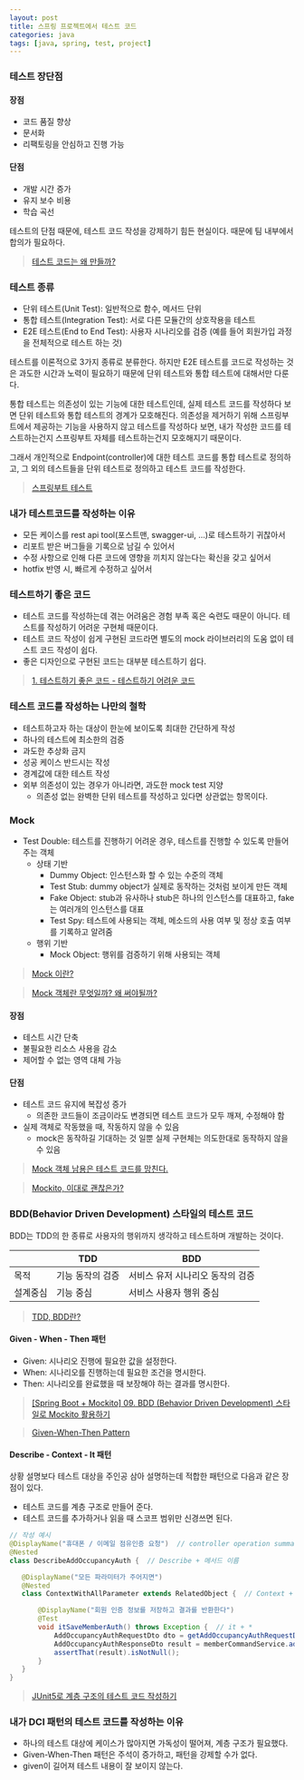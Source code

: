 ```yaml
---
layout: post
title: 스프링 프로젝트에서 테스트 코드 
categories: java
tags: [java, spring, test, project]
---
```


### 테스트 장단점

#### 장점

- 코드 품질 향상
- 문서화
- 리팩토링을 안심하고 진행 가능

#### 단점

- 개발 시간 증가
- 유지 보수 비용
- 학습 곡선 

테스트의 단점 때문에, 테스트 코드 작성을 강제하기 힘든 현실이다. 때문에 팀 내부에서 합의가 필요하다.

> [테스트 코드는 왜 만들까?](https://yozm.wishket.com/magazine/detail/1964/)

### 테스트 종류

- 단위 테스트(Unit Test): 일반적으로 함수, 메서드 단위
- 통합 테스트(Integration Test): 서로 다른 모듈간의 상호작용을 테스트
- E2E 테스트(End to End Test): 사용자 시나리오를 검증 
(예를 들어 회원가입 과정을 전체적으로 테스트 하는 것)

테스트를 이론적으로 3가지 종류로 분류한다. 하지만 E2E 테스트를 코드로 작성하는 것은 과도한 시간과 노력이 필요하기 때문에 단위 테스트와 통합 테스트에 대해서만 다룬다. 

통합 테스트는 의존성이 있는 기능에 대한 테스트인데, 실제 테스트 코드를 작성하다 보면 단위 테스트와 통합 테스트의 경계가 모호해진다. 의존성을 제거하기 위해 스프링부트에서 제공하는 기능을 사용하지 않고 테스트를 작성하다 보면, 내가 작성한 코드를 테스트하는건지 스프링부트 자체를 테스트하는건지 모호해지기 때문이다.

그래서 개인적으로 Endpoint(controller)에 대한 테스트 코드를 통합 테스트로 정의하고, 그 외의 테스트들을 단위 테스트로 정의하고 테스트 코드를 작성한다.

> [스프링부트 테스트](https://brunch.co.kr/@springboot/207)

### 내가 테스트코드를 작성하는 이유

- 모든 케이스를 rest api tool(포스트맨, swagger-ui, ...)로 테스트하기 귀찮아서
- 리포트 받은 버그들을 기록으로 남길 수 있어서
- 수정 사항으로 인해 다른 코드에 영향을 끼치지 않는다는 확신을 갖고 싶어서
- hotfix 반영 시, 빠르게 수정하고 싶어서


### 테스트하기 좋은 코드

- 테스트 코드를 작성하는데 겪는 어려움은 경험 부족 혹은 숙련도 때문이 아니다. 테스트를 작성하기 어려운 구현체 때문이다.
- 테스트 코드 작성이 쉽게 구현된 코드라면 별도의 mock 라이브러리의 도움 없이 테스트 코드 작성이 쉽다.
- 좋은 디자인으로 구현된 코드는 대부분 테스트하기 쉽다.

> [1. 테스트하기 좋은 코드 - 테스트하기 어려운 코드](https://jojoldu.tistory.com/674)

### 테스트 코드를 작성하는 나만의 철학

- 테스트하고자 하는 대상이 한눈에 보이도록 최대한 간단하게 작성
- 하나의 테스트에 최소한의 검증
- 과도한 추상화 금지  
- 성공 케이스 반드시는 작성
- 경계값에 대한 테스트 작성
- 외부 의존성이 있는 경우가 아니라면, 과도한 mock test 지양
  - 의존성 없는 완벽한 단위 테스트를 작성하고 있다면 상관없는 항목이다. 

### Mock

- Test Double: 테스트를 진행하기 어려운 경우, 테스트를 진행할 수 있도록 만들어 주는 객체
  - 상태 기반
    - Dummy Object: 인스턴스화 할 수 있는 수준의 객체
    - Test Stub: dummy object가 실제로 동작하는 것처럼 보이게 만든 객체
    - Fake Object: stub과 유사하나 stub은 하나의 인스턴스를 대표하고, fake는 여러개의 인스턴스를 대표
    - Test Spy: 테스트에 사용되는 객체, 메소드의 사용 여부 및 정상 호출 여부를 기록하고 알려줌 
  - 행위 기반 
    - Mock Object: 행위를 검증하기 위해 사용되는 객체

> [Mock 이란?](https://velog.io/@ejung803/Mock-%EC%9D%B4%EB%9E%80)

> [Mock 객체란 무엇일까? 왜 써야될까?](https://happy-coding-day.tistory.com/entry/Mock-%EA%B0%9D%EC%B2%B4%EB%9E%80-%EB%AC%B4%EC%97%87%EC%9D%BC%EA%B9%8C-%EC%99%9C-%EC%8D%A8%EC%95%BC%EB%90%A0%EA%B9%8C)

#### 장점

- 테스트 시간 단축
- 불필요한 리소스 사용을 감소
- 제어할 수 없는 영역 대체 가능

#### 단점

- 테스트 코드 유지에 복잡성 증가
  - 의존한 코드들이 조금이라도 변경되면 테스트 코드가 모두 깨져, 수정해야 함
- 실제 객체로 작동했을 때, 작동하지 않을 수 있음
  - mock은 동작하길 기대하는 것 일뿐 실제 구현체는 의도한대로 동작하지 않을 수 있음

> [Mock 객체 남용은 테스트 코드를 망친다.](https://medium.com/@chanhyeonglee/mock-%EA%B0%9D%EC%B2%B4-%EB%82%A8%EC%9A%A9%EC%9D%80-%ED%85%8C%EC%8A%A4%ED%8A%B8-%EC%BD%94%EB%93%9C%EB%A5%BC-%EB%A7%9D%EC%B9%9C%EB%8B%A4-f38129e5d40a)

> [Mockito, 이대로 괜찮은가?](https://tecoble.techcourse.co.kr/post/2020-10-16-is-ok-mockito/)


### BDD(Behavior Driven Development) 스타일의 테스트 코드

BDD는 TDD의 한 종류로 사용자의 행위까지 생각하고 테스트하며 개발하는 것이다.

| | TDD | BDD |
|---|---|---|
|목적|기능 동작의 검증|서비스 유저 시나리오 동작의 검증|
|설계중심|기능 중심|서비스 사용자 행위 중심|


> [TDD, BDD란?](https://mingule.tistory.com/43)

#### Given - When - Then 패턴

- Given: 시나리오 진행에 필요한 값을 설정한다.
- When: 시나리오를 진행하는데 필요한 조건을 명시한다.
- Then: 시나리오를 완료했을 때 보장해야 하는 결과를 명시한다.

> [[Spring Boot + Mockito] 09. BDD (Behavior Driven Development) 스타일로 Mockito 활용하기](https://wiki.yowu.dev/ko/dev/Mockito/Spring-Boot-Mockito-Series/9-Using-Mockito-in-BDD-style)

> [Given-When-Then Pattern](https://brunch.co.kr/@springboot/292)

#### Describe - Context - It 패턴

상황 설명보다 테스트 대상을 주인공 삼아 설명하는데 적합한 패턴으로 다음과 같은 장점이 있다.

- 테스트 코드를 계층 구조로 만들어 준다.
- 테스트 코드를 추가하거나 읽을 때 스코프 범위만 신경쓰면 된다.

```java
// 작성 예시
@DisplayName("휴대폰 / 이메일 점유인증 요청")  // controller operation summary
@Nested
class DescribeAddOccupancyAuth {  // Describe + 메서드 이름

   @DisplayName("모든 파라미터가 주어지면")
   @Nested
   class ContextWithAllParameter extends RelatedObject {  // Context + with/when+ *

       @DisplayName("회원 인증 정보를 저장하고 결과를 반환한다")
       @Test
       void itSaveMemberAuth() throws Exception {  // it + *
           AddOccupancyAuthRequestDto dto = getAddOccupancyAuthRequestDtoObj(AuthType.EMAIL, "");
           AddOccupancyAuthResponseDto result = memberCommandService.addOccupancyAuth(dto);
           assertThat(result).isNotNull();
       }
   }
}
```

> [JUnit5로 계층 구조의 테스트 코드 작성하기](https://johngrib.github.io/wiki/junit5-nested/)


### 내가 DCI 패턴의 테스트 코드를 작성하는 이유

- 하나의 테스트 대상에 케이스가 많아지면 가독성이 떨어져, 계층 구조가 필요했다.
- Given-When-Then 패턴은 주석이 증가하고, 패턴을 강제할 수가 없다. 
- given이 길어져 테스트 내용이 잘 보이지 않는다.
